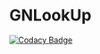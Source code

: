 # GNLookUp
[![Codacy Badge](https://app.codacy.com/project/badge/Grade/8a02fb9c208747ec9dce8ba08a5f7cb4)](https://www.codacy.com/manual/rieszbanach/NewsLookUp?utm_source=github.com&amp;utm_medium=referral&amp;utm_content=rieszbanach/NewsLookUp&amp;utm_campaign=Badge_Grade)
